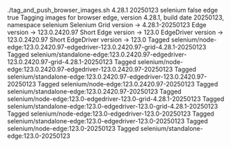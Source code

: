 ./tag_and_push_browser_images.sh 4.28.1 20250123 selenium false edge true
Tagging images for browser edge, version 4.28.1, build date 20250123, namespace selenium
Selenium Grid version -> 4.28.1-20250123
Edge version -> 123.0.2420.97
Short Edge version -> 123.0
EdgeDriver version -> 123.0.2420.97
Short EdgeDriver version -> 123.0
Tagged selenium/node-edge:123.0.2420.97-edgedriver-123.0.2420.97-grid-4.28.1-20250123
Tagged selenium/standalone-edge:123.0.2420.97-edgedriver-123.0.2420.97-grid-4.28.1-20250123
Tagged selenium/node-edge:123.0.2420.97-edgedriver-123.0.2420.97-20250123
Tagged selenium/standalone-edge:123.0.2420.97-edgedriver-123.0.2420.97-20250123
Tagged selenium/node-edge:123.0.2420.97-20250123
Tagged selenium/standalone-edge:123.0.2420.97-20250123
Tagged selenium/node-edge:123.0-edgedriver-123.0-grid-4.28.1-20250123
Tagged selenium/standalone-edge:123.0-edgedriver-123.0-grid-4.28.1-20250123
Tagged selenium/node-edge:123.0-edgedriver-123.0-20250123
Tagged selenium/standalone-edge:123.0-edgedriver-123.0-20250123
Tagged selenium/node-edge:123.0-20250123
Tagged selenium/standalone-edge:123.0-20250123
